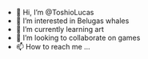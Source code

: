 - 👋 Hi, I’m @ToshioLucas
- 👀 I’m interested in Belugas whales
- 🌱 I’m currently learning art
- 💞️ I’m looking to collaborate on games
- 📫 How to reach me ...

<!---
ToshioLucas/ToshioLucas is a ✨ special ✨ repository because its `README.md` (this file) appears on your GitHub profile.
You can click the Preview link to take a look at your changes.
--->
